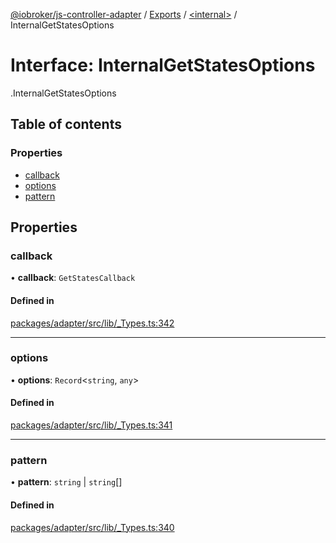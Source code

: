 [@iobroker/js-controller-adapter](../README.md) / [Exports](../modules.md) / [<internal\>](../modules/internal_.md) / InternalGetStatesOptions

# Interface: InternalGetStatesOptions

[<internal>](../modules/internal_.md).InternalGetStatesOptions

## Table of contents

### Properties

- [callback](internal_.InternalGetStatesOptions.md#callback)
- [options](internal_.InternalGetStatesOptions.md#options)
- [pattern](internal_.InternalGetStatesOptions.md#pattern)

## Properties

### callback

• **callback**: `GetStatesCallback`

#### Defined in

[packages/adapter/src/lib/_Types.ts:342](https://github.com/ioBroker/ioBroker.js-controller/blob/4be02248/packages/adapter/src/lib/_Types.ts#L342)

___

### options

• **options**: `Record`<`string`, `any`\>

#### Defined in

[packages/adapter/src/lib/_Types.ts:341](https://github.com/ioBroker/ioBroker.js-controller/blob/4be02248/packages/adapter/src/lib/_Types.ts#L341)

___

### pattern

• **pattern**: `string` \| `string`[]

#### Defined in

[packages/adapter/src/lib/_Types.ts:340](https://github.com/ioBroker/ioBroker.js-controller/blob/4be02248/packages/adapter/src/lib/_Types.ts#L340)
